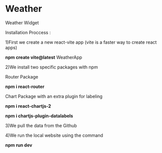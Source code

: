 # Weather
Weather Widget 


Installation Proccess : 

1)First we create a new react-vite app (vite is a faster way to create react apps)

**npm create vite@latest** WeatherApp 

2)We install two specific packages with npm 

Router Package

**npm i react-router**

Chart Package with an extra plugin for labeling

**npm i react-chartjs-2**

**npm i chartjs-plugin-datalabels**

3)We pull the data from the Github 

4)We run the local website using the command

**npm run dev** 
